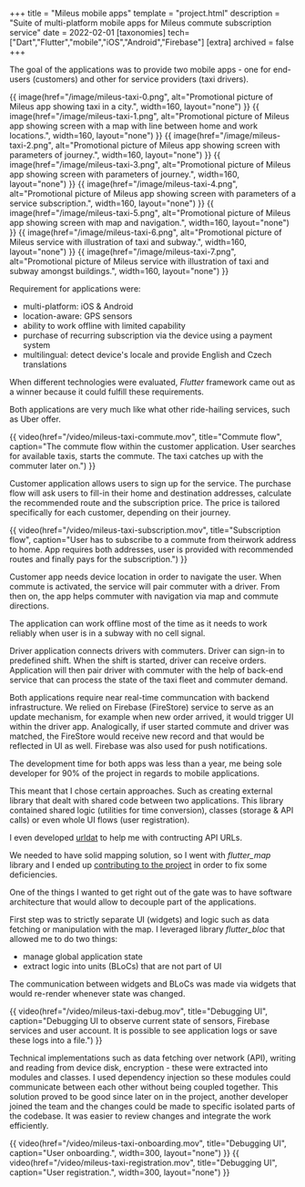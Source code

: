 +++
title = "Mileus mobile apps"
template = "project.html"
description = "Suite of multi-platform mobile apps for Mileus commute subscription service"
date = 2022-02-01
[taxonomies]
tech=["Dart","Flutter","mobile","iOS","Android","Firebase"]
[extra]
archived = false
+++

The goal of the applications was to provide two mobile apps - one for end-users (customers) and other for service providers (taxi drivers).

<div class="row wrap">
  {{ image(href="/image/mileus-taxi-0.png", alt="Promotional picture of Mileus app showing taxi in a city.", width=160, layout="none") }}
  {{ image(href="/image/mileus-taxi-1.png", alt="Promotional picture of Mileus app showing screen with a map with line between home and work locations.", width=160, layout="none") }}
  {{ image(href="/image/mileus-taxi-2.png", alt="Promotional picture of Mileus app showing screen with parameters of journey.", width=160, layout="none") }}
  {{ image(href="/image/mileus-taxi-3.png", alt="Promotional picture of Mileus app showing screen with parameters of journey.", width=160, layout="none") }}
  {{ image(href="/image/mileus-taxi-4.png", alt="Promotional picture of Mileus app showing screen with parameters of a service subscription.", width=160, layout="none") }}
  {{ image(href="/image/mileus-taxi-5.png", alt="Promotional picture of Mileus app showing screen with map and navigation.", width=160, layout="none") }}
  {{ image(href="/image/mileus-taxi-6.png", alt="Promotional picture of Mileus service with illustration of taxi and subway.", width=160, layout="none") }}
  {{ image(href="/image/mileus-taxi-7.png", alt="Promotional picture of Mileus service with illustration of taxi and subway amongst buildings.", width=160, layout="none") }}
</div>

Requirement for applications were:

* multi-platform: iOS & Android
* location-aware: GPS sensors
* ability to work offline with limited capability
* purchase of recurring subscription via the device using a payment system
* multilingual: detect device's locale and provide English and Czech translations

When different technologies were evaluated, *Flutter* framework came out as a winner because it could fulfill these requirements.

Both applications are very much like what other ride-hailing services, such as Uber offer.

{{ video(href="/video/mileus-taxi-commute.mov", title="Commute flow", caption="The commute flow within the customer application. User searches for available taxis, starts the commute. The taxi catches up with the commuter later on.") }}

Customer application allows users to sign up for the service. The purchase flow will ask users to fill-in their home and destination addresses, calculate the recommended route and the subscription price. The price is tailored specifically for each customer, depending on their journey.

{{ video(href="/video/mileus-taxi-subscription.mov", title="Subscription flow", caption="User has to subscribe to a commute from theirwork address to home. App requires both addresses, user is provided with recommended routes and finally pays for the subscription.") }}

Customer app needs device location in order to navigate the user. When commute is activated, the service will pair commuter with a driver. From then on, the app helps commuter with navigation via map and commute directions.

The application can work offline most of the time as it needs to work reliably when user is in a subway with no cell signal.

Driver application connects drivers with commuters. Driver can sign-in to predefined shift. When the shift is started, driver can receive orders. Application will then pair driver with commuter with the help of back-end service that can process the state of the taxi fleet and commuter demand.

Both applications require near real-time communcation with backend infrastructure. We relied on Firebase (FireStore) service to serve as an update mechanism, for example when new order arrived, it would trigger UI within the driver app. Analogically, if user started commute and driver was matched, the FireStore would receive new record and that would be reflected in UI as well.
Firebase was also used for push notifications.

The development time for both apps was less than a year, me being sole developer for 90% of the project in regards to mobile applications.

This meant that I chose certain approaches. Such as creating external library that dealt with shared code between two applications. This library contained shared logic (utilities for time conversion), classes (storage & API calls) or even whole UI flows (user registration).

I even developed [urldat](https://github.com/comatory/urldat) to help me with contructing API URLs.

We needed to have solid mapping solution, so I went with *flutter_map* library and I ended up [contributing to the project](https://github.com/fleaflet/flutter_map/pulls?q=is%3Apr+author%3Acomatory+is%3Aclosed) in order to fix some deficiencies.

One of the things I wanted to get right out of the gate was to have software architecture that would allow to decouple part of the applications.

First step was to strictly separate UI (widgets) and logic such as data fetching or manipulation with the map. I leveraged library *flutter_bloc* that allowed me to do two things:

* manage global application state
* extract logic into units (BLoCs) that are not part of UI

The communication between widgets and BLoCs was made via widgets that would re-render whenever state was changed.

{{ video(href="/video/mileus-taxi-debug.mov", title="Debugging UI", caption="Debugging UI to observe current state of sensors, Firebase services and user account. It is possible to see application logs or save these logs into a file.") }}

Technical implementations such as data fetching over network (API), writing and reading from device disk, encryption - these were extracted into modules and classes. I used dependency injection so these modules could communicate between each other without being coupled together.
This solution proved to be good since later on in the project, another developer joined the team and the changes could be made to specific isolated parts of the codebase. It was easier to review changes and integrate the work efficiently.

<div class="row wrap">
    {{ video(href="/video/mileus-taxi-onboarding.mov", title="Debugging UI", caption="User onboarding.", width=300, layout="none") }}
    {{ video(href="/video/mileus-taxi-registration.mov", title="Debugging UI", caption="User registration.", width=300, layout="none") }}
</div>
